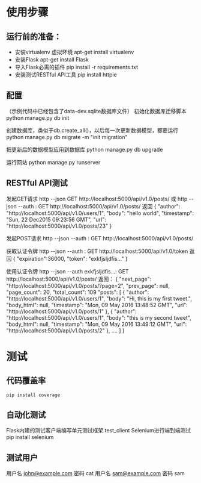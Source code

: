 使用步骤
=========

运行前的准备：
--------------
* 安装virtualenv 虚拟环境
    apt-get install virtualenv
* 安装Flask
    apt-get install Flask
* 导入Flask必需的插件
    pip install -r requirements.txt
* 安装测试RESTful API工具
    pip install httpie

配置
-------------------
（示例代码中已经包含了data-dev.sqlite数据库文件）
初始化数据库迁移脚本
python manage.py db init

创建数据库，类似于db.create_all()，以后每一次更新数据模型，都要运行
python manage.py db migrate -m "init migration"

把更新后的数据模型应用到数据库
python manage.py db upgrade

运行网站
python manage.py runserver


RESTful API测试
-----------------
发起GET请求
    http --json GET http://localhost:5000/api/v1.0/posts/
或
    http --json --auth : GET  http://localhost:5000/api/v1.0/posts/
返回
    {
        "author": "http://localhost:5000/api/v1.0/users/1",
        "body": "hello world",
        "timestamp": "Sun, 22 Dec2015 09:23:56 GMT",
        "url": "http://localhost:5000/api/v1.0/posts/23"
    }
    
发起POST请求
    http --json --auth <email>:<password> GET  http://localhost:5000/api/v1.0/posts/
    
获取认证令牌
    http --json --auth <email>:<password> GET  http://localhost:5000/api/v1.0/token
返回
    {
        "expiration":36000,
        "token": "exkfjsljdfis..."
    }
    
使用认证令牌
    http --json --auth exkfjsljdfis...: GET http://localhost:5000/api/v1.0/posts/
返回：
    {
        "next_page": "http://localhost:5000/api/v1.0/posts/?page=2",
        "prev_page": null,
        "page_count": 20,
        "total_count": 109
        "posts": [
            {
                "author": "http://localhost:5000/api/v1.0/users/1",
                "body": "Hi, this is my first tweet.",
                "body_html": null,
                "timestamp": "Mon, 09 May 2016 13:48:52 GMT",
                "url": "http://localhost:5000/api/v1.0/posts/1"
            },
            {
                "author": "http://localhost:5000/api/v1.0/users/1",
                "body": "this is my second tweet",
                "body_html": null,
                "timestamp": "Mon, 09 May 2016 13:49:12 GMT",
                "url": "http://localhost:5000/api/v1.0/posts/2"
            },
            ....
        ]
    }

测试
=============

代码覆盖率
-----------
    pip install coverage

    
自动化测试
--------------
Flask内建的测试客户端编写单元测试框架
    test_client
Selenium进行端到端测试
    pip install selenium
    

测试用户
----------
用户名 john@example.com 密码 cat
用户名 sam@example.com 密码 sam
